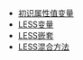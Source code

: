 - [初识属性值变量](./docs/README.md)
- [LESS变量](./docs/01LESS变量.md)
- [LESS嵌套](./docs/02LESS嵌套.md)
- [LESS混合方法](./docs/03LESS混合方法.md)





